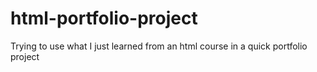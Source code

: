 # html-portfolio-project
Trying to use what I just learned from an html course in a quick portfolio project
